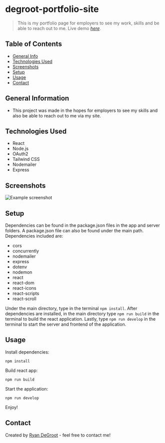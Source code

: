 # degroot-portfolio-site
> This is my portfolio page for employers to see my work, skills and be able to reach out to me.
> Live demo [_here_](https://degrootportfolio.herokuapp.com/). <!-- If you have the project hosted somewhere, include the link here. -->

## Table of Contents
* [General Info](#general-information)
* [Technologies Used](#technologies-used)
* [Screenshots](#screenshots)
* [Setup](#setup)
* [Usage](#usage)
* [Contact](#contact)
<!-- * [License](#license) -->


## General Information
- This project was made in the hopes for employers to see my skills and also be able to reach out to me via my site.

<!-- You don't have to answer all the questions - just the ones relevant to your project. -->


## Technologies Used
- React 
- Node.js 
- OAuth2 
- Tailwind CSS
- Nodemailer
- Express



## Screenshots
![Example screenshot](./img/screenshot.png)
<!-- If you have screenshots you'd like to share, include them here. -->


## Setup
Dependencies can be found in the package.json files in the app and server folders. A package.json file can also be found under the main path. Dependencies included are:
- cors
- concurrently
- nodemailer
- express
- dotenv
- nodemon
- react
- react-dom 
- react-icons
- react-scripts
- react-scroll

Under the main directory, type in the terminal `npm install`. After dependencies are installed, in the main directory type `npm run build` in the terminal to build the react application. Lastly, type `npm run develop` in the terminal to start the server and frontend of the application. 


## Usage
Install dependencies:

`npm install`

Build react app:

`npm run build`

Start the application:

`npm run develop`

Enjoy!


## Contact
Created by [Ryan DeGroot](https://degrootportfolio.herokuapp.com/) - feel free to contact me!


<!-- Optional -->
<!-- ## License -->
<!-- This project is open source and available under the [... License](). -->

<!-- You don't have to include all sections - just the one's relevant to your project -->